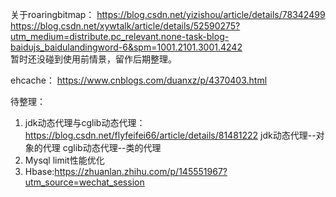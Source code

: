 关于roaringbitmap：
https://blog.csdn.net/yizishou/article/details/78342499  
https://blog.csdn.net/xywtalk/article/details/52590275?utm_medium=distribute.pc_relevant.none-task-blog-baidujs_baidulandingword-6&spm=1001.2101.3001.4242  
暂时还没碰到使用前情景，留作后期整理。  

ehcache：
https://www.cnblogs.com/duanxz/p/4370403.html



待整理：
1. jdk动态代理与cglib动态代理：https://blog.csdn.net/flyfeifei66/article/details/81481222
jdk动态代理--对象的代理
cglib动态代理--类的代理
2. Mysql limit性能优化
3. Hbase:https://zhuanlan.zhihu.com/p/145551967?utm_source=wechat_session  

